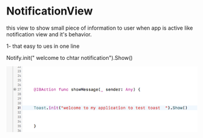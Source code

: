 # NotificationView
this view to show small piece of  information to user when app is active like notification view and it's behavior.

1- that easy to ues  in one line 


Notify.init(" welcome to chtar notification").Show()

 ![alt tag](https://github.com/ragaie/Toast/blob/master/Screen%20Shot%202017-07-30%20at%203.20.10%20PM.png)
